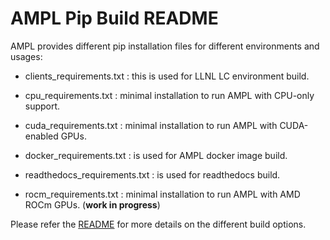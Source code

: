 # AMPL Pip Build README

AMPL provides different pip installation files for different environments and usages:

* clients_requirements.txt : this is used for LLNL LC environment build.

* cpu_requirements.txt : minimal installation to run AMPL with CPU-only support.

* cuda_requirements.txt : minimal installation to run AMPL with CUDA-enabled GPUs.

* docker_requirements.txt : is used for AMPL docker image build.

* readthedocs_requirements.txt : is used for readthedocs build.

* rocm_requirements.txt : minimal installation to run AMPL with AMD ROCm GPUs. (**work in progress**)

Please refer the [README](https://github.com/ATOMScience-org/AMPL#create-pip-env) for more details on the different build options.
